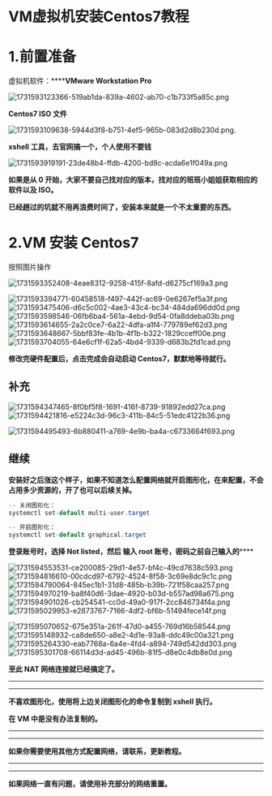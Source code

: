 # VM虚拟机安装Centos7教程

# 1.前置准备

虚拟机软件：******VMware Workstation Pro**

![1731593123366-519ab1da-839a-4602-ab70-c1b733f5a85c.png](./img/DMrEkrp8uld7r2Vl/1731593123366-519ab1da-839a-4602-ab70-c1b733f5a85c-237372.png)

**Centos7 ISO 文件**

![1731593109638-5944d3f8-b751-4ef5-965b-083d2d8b230d.png](./img/DMrEkrp8uld7r2Vl/1731593109638-5944d3f8-b751-4ef5-965b-083d2d8b230d-541816.png).

**xshell 工具，去官网搞一个，个人使用不要钱**

![1731593919191-23de48b4-ffdb-4200-bd8c-acda6e1f049a.png](./img/DMrEkrp8uld7r2Vl/1731593919191-23de48b4-ffdb-4200-bd8c-acda6e1f049a-170041.png)

**如果是从 0 开始，大家不要自己找对应的版本，找对应的班班小姐姐获取相应的软件以及 ISO。**

**已经趟过的坑就不用再浪费时间了，安装本来就是一个不太重要的东西。**

# 2.VM 安装 Centos7

按照图片操作

![1731593352408-4eae8312-9258-415f-8afd-d6275cf169a3.png](./img/DMrEkrp8uld7r2Vl/1731593352408-4eae8312-9258-415f-8afd-d6275cf169a3-738406.png)

![1731593394771-60458518-f497-442f-ac69-0e6267ef5a3f.png](./img/DMrEkrp8uld7r2Vl/1731593394771-60458518-f497-442f-ac69-0e6267ef5a3f-907901.png)![1731593475406-d6c5c002-4ae3-43c4-bc34-484da696dd0d.png](./img/DMrEkrp8uld7r2Vl/1731593475406-d6c5c002-4ae3-43c4-bc34-484da696dd0d-293620.png)![1731593598546-06fb6ba4-561a-4ebd-9d54-0fa8ddeba03b.png](./img/DMrEkrp8uld7r2Vl/1731593598546-06fb6ba4-561a-4ebd-9d54-0fa8ddeba03b-577263.png)![1731593614655-2a2c0ce7-6a22-4dfa-a1f4-779789ef62d3.png](./img/DMrEkrp8uld7r2Vl/1731593614655-2a2c0ce7-6a22-4dfa-a1f4-779789ef62d3-589986.png)![1731593648667-5bbf83fe-4b1b-4f1b-b322-1829cceff00e.png](./img/DMrEkrp8uld7r2Vl/1731593648667-5bbf83fe-4b1b-4f1b-b322-1829cceff00e-692007.png)![1731593704055-64e6cf1f-62a5-4bd4-9339-d683b2fd1cad.png](./img/DMrEkrp8uld7r2Vl/1731593704055-64e6cf1f-62a5-4bd4-9339-d683b2fd1cad-932937.png)

**修改完硬件配置后，点击完成会自动启动 Centos7，默默地等待就行。**

## 补充

![1731594347465-8f0bf5f8-1691-416f-8739-91892edd27ca.png](./img/DMrEkrp8uld7r2Vl/1731594347465-8f0bf5f8-1691-416f-8739-91892edd27ca-174251.png)![1731594421816-e5224c3d-96c3-411b-84c5-51edc4122b36.png](./img/DMrEkrp8uld7r2Vl/1731594421816-e5224c3d-96c3-411b-84c5-51edc4122b36-147941.png)

![1731594495493-6b880411-a769-4e9b-ba4a-c6733664f693.png](./img/DMrEkrp8uld7r2Vl/1731594495493-6b880411-a769-4e9b-ba4a-c6733664f693-813451.png)

## 继续

**安装好之后涨这个样子，如果不知道怎么配置网络就开启图形化，在来配置，不会占用多少资源的，开了也可以后续关掉。**

```java
-- 关闭图形化：
systemctl set-default multi-user.target

-- 开启图形化：
systemctl set-default graphical.target
```

**登录账号时，选择 Not listed，然后 输入 root 账号，密码之前自己输入的******

![1731594553531-ce200085-29d1-4e57-bf4c-49cd7638c593.png](./img/DMrEkrp8uld7r2Vl/1731594553531-ce200085-29d1-4e57-bf4c-49cd7638c593-521534.png)![1731594816610-00cdcd97-6792-4524-8f58-3c69e8dc9c1c.png](./img/DMrEkrp8uld7r2Vl/1731594816610-00cdcd97-6792-4524-8f58-3c69e8dc9c1c-369872.png)![1731594790064-845ec1b1-31d8-485b-b39b-721f58caa257.png](./img/DMrEkrp8uld7r2Vl/1731594790064-845ec1b1-31d8-485b-b39b-721f58caa257-935141.png)![1731594970219-ba8f40d6-3dae-4920-b03d-b557ad98a675.png](./img/DMrEkrp8uld7r2Vl/1731594970219-ba8f40d6-3dae-4920-b03d-b557ad98a675-482616.png)![1731594901026-cb254541-cc0d-49a0-917f-2cc846734f4a.png](./img/DMrEkrp8uld7r2Vl/1731594901026-cb254541-cc0d-49a0-917f-2cc846734f4a-189091.png)![1731595029953-e2873767-7166-4df2-bf6b-51494fece14f.png](./img/DMrEkrp8uld7r2Vl/1731595029953-e2873767-7166-4df2-bf6b-51494fece14f-751213.png)

![1731595070652-675e351a-261f-47d0-a455-769d16b58544.png](./img/DMrEkrp8uld7r2Vl/1731595070652-675e351a-261f-47d0-a455-769d16b58544-809872.png)![1731595148932-ca8de650-a8e2-4d1e-93a8-ddc49c00a321.png](./img/DMrEkrp8uld7r2Vl/1731595148932-ca8de650-a8e2-4d1e-93a8-ddc49c00a321-469099.png)![1731595264330-eab7768a-6a4e-4fd4-a894-749d542dd303.png](./img/DMrEkrp8uld7r2Vl/1731595264330-eab7768a-6a4e-4fd4-a894-749d542dd303-404337.png)![1731595301708-66114d3d-ad45-496b-81f5-d8e0c4db8e0d.png](./img/DMrEkrp8uld7r2Vl/1731595301708-66114d3d-ad45-496b-81f5-d8e0c4db8e0d-724194.png)

**至此 NAT 网络连接就已经搞定了。**

****

****

**不喜欢图形化，使用将上边关闭图形化的命令复制到 xshell 执行。**

**在 VM 中是没有办法复制的。**

****

****

**如果你需要使用其他方式配置网络，请联系，更新教程。**

****

****

**如果网络一直有问题，请使用补充部分的网络重置。**
